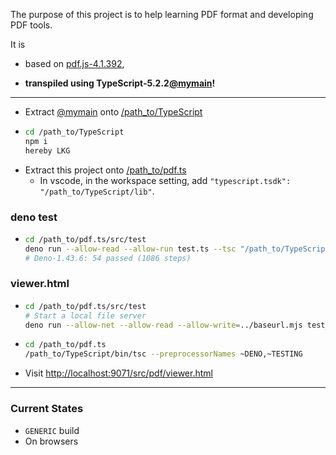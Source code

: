 The purpose of this project is to help learning PDF format and developing PDF
tools.

It is

- based on [pdf.js-4.1.392](https://github.com/mozilla/pdf.js/tree/v4.1.392),

- **transpiled using
  TypeScript-5.2.2[@mymain](https://github.com/nmtigor/TypeScript/tree/mymain/PRs)!**

---

- Extract [@mymain](https://github.com/nmtigor/TypeScript) onto
  <ins>/path_to/TypeScript</ins>
- ```bash
  cd /path_to/TypeScript
  npm i
  hereby LKG
  ```
- Extract this project onto <ins>/path_to/pdf.ts</ins>
  - In vscode, in the workspace setting, add
    `"typescript.tsdk": "/path_to/TypeScript/lib"`.

### deno test

- ```bash
  cd /path_to/pdf.ts/src/test
  deno run --allow-read --allow-run test.ts --tsc "/path_to/TypeScript/bin/tsc"
  # Deno-1.43.6: 54 passed (1086 steps)
  ```

### viewer.html

- ```bash
  cd /path_to/pdf.ts/src/test
  # Start a local file server
  deno run --allow-net --allow-read --allow-write=../baseurl.mjs test_server.ts
  ```
- ```bash
  cd /path_to/pdf.ts
  /path_to/TypeScript/bin/tsc --preprocessorNames ~DENO,~TESTING
  ```
- Visit
  <ins>h</ins><ins>ttp://localhost:9071/src/pdf/viewer.html</ins>

---

### Current States

- `GENERIC` build
- On browsers
